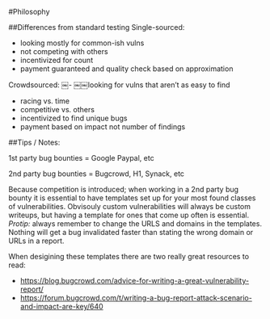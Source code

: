 #Philosophy

##Differences from standard testing
Single-sourced:
- looking mostly for common-ish vulns
- not competing with others
- incentivized for count
- payment guaranteed and quality check based on approximation 

Crowdsourced:
￼- ￼￼looking for vulns that aren’t as easy to find
- racing vs. time
- competitive vs. others 
- incentivized to find unique bugs
- payment based on impact not number of findings

##Tips / Notes:

1st party bug bounties = Google Paypal, etc

2nd party bug bounties = Bugcrowd, H1, Synack, etc

Because  competition is introduced; when working in a 2nd party bug bounty it is essential to have templates set up for your most found classes of vulnerabilities. Obvisouly custom vulnerabilities will always be custom writeups, but having a template for ones that come up often is essential. *Protip:* always remember to change the URLS and domains in the templates. Nothing will get a bug invalidated faster than stating the wrong domain or URLs in a report.

When desigining these templates there are two really great resources to read:

- https://blog.bugcrowd.com/advice-for-writing-a-great-vulnerability-report/
- https://forum.bugcrowd.com/t/writing-a-bug-report-attack-scenario-and-impact-are-key/640

